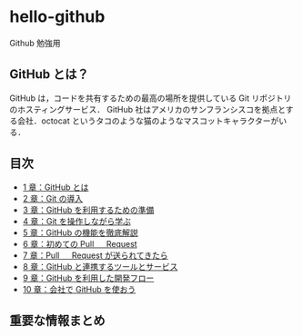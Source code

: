 # hello-github

Github 勉強用

## GitHub とは？

GitHub は，コードを共有するための最高の場所を提供している Git リポジトリのホスティングサービス．
GitHub 社はアメリカのサンフランシスコを拠点とする会社．octocat というタコのような猫のようなマスコットキャラクターがいる．

## 目次

- [1 章：GitHub とは](/Readme/Charpter1/README.md)
- [2 章：Git の導入](/Readme/Charpter2/README.md)
- [3 章：GitHub を利用するための準備](/Readme/Charpter3/README.md)
- [4 章：Git を操作しながら学ぶ](/Readme/Charpter4/README.md)
- [5 章：GitHub の機能を徹底解説](/Readme/Charpter5/README.md)
- [6 章：初めての Pull 　 Request](/Readme/Charpter6/README.md)
- [7 章：Pull 　 Request が送られてきたら](/Readme/Charpter7/README.md)
- [8 章：GitHub と連携するツールとサービス](/Readme/Charpter8/README.md)
- [9 章：GitHub を利用した開発フロー](/Readme/Charpter9/README.md)
- [10 章：会社で GitHub を使おう](/Readme/Charpter10/README.md)

## 重要な情報まとめ

